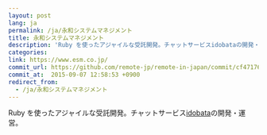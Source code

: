 ```yaml
---
layout: post
lang: ja
permalink: /ja/永和システムマネジメント
title: 永和システムマネジメント
description: 'Ruby を使ったアジャイルな受託開発。チャットサービスidobataの開発・運営。'
categories: 
link: https://www.esm.co.jp/
commit_url: https://github.com/remote-jp/remote-in-japan/commit/cf471764cefafa14d2fd7c939028705f7949a331
commit_at:  2015-09-07 12:58:53 +0900
redirect_from:
  - /ja/永和システムマネジメント
---
```


<p>Ruby を使ったアジャイルな受託開発。チャットサービス<a href="https://idobata.io/ja/home">idobata</a>の開発・運営。</p>
